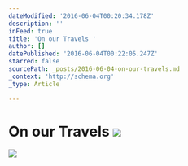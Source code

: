 ```yaml
---
dateModified: '2016-06-04T00:20:34.178Z'
description: ''
inFeed: true
title: 'On our Travels '
author: []
datePublished: '2016-06-04T00:22:05.247Z'
starred: false
sourcePath: _posts/2016-06-04-on-our-travels.md
_context: 'http://schema.org'
_type: Article

---
```

# On our Travels ![](https://the-grid-user-content.s3-us-west-2.amazonaws.com/ab702805-8c4a-4be7-aa1f-4582dff7269d.jpg)
![](https://the-grid-user-content.s3-us-west-2.amazonaws.com/635c2b8c-5a70-4fef-928b-16baf0360198.jpg)